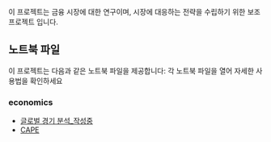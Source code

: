 이 프로젝트는 금융 시장에 대한 연구이며, 시장에 대응하는 전략을 수립하기 위한 보조 프로젝트 입니다.

## 노트북 파일
이 프로젝트는 다음과 같은 노트북 파일을 제공합니다:
각 노트북 파일을 열어 자세한 사용법을 확인하세요

### economics
- [글로벌 경기 분석_작성중](https://colab.research.google.com/github/xikest/research_market_finance/blob/main/note/economics/global_economics.ipynb)
- [CAPE](https://colab.research.google.com/github/xikest/research_market_finance/blob/main/note/economics/CAPE_multpl.ipynb)